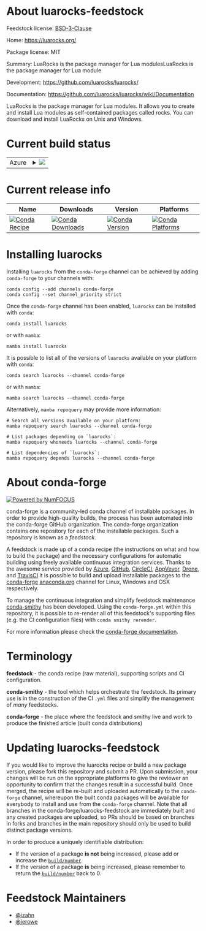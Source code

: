 About luarocks-feedstock
========================

Feedstock license: [BSD-3-Clause](https://github.com/conda-forge/luarocks-feedstock/blob/main/LICENSE.txt)

Home: https://luarocks.org/

Package license: MIT

Summary: LuaRocks is the package manager for Lua modulesLuaRocks is the package manager for Lua module

Development: https://github.com/luarocks/luarocks/

Documentation: https://github.com/luarocks/luarocks/wiki/Documentation

LuaRocks is the package manager for Lua modules.
It allows you to create and install Lua modules as self-contained
packages called rocks. You can download and install LuaRocks on Unix and
Windows.


Current build status
====================


<table>
    
  <tr>
    <td>Azure</td>
    <td>
      <details>
        <summary>
          <a href="https://dev.azure.com/conda-forge/feedstock-builds/_build/latest?definitionId=4828&branchName=main">
            <img src="https://dev.azure.com/conda-forge/feedstock-builds/_apis/build/status/luarocks-feedstock?branchName=main">
          </a>
        </summary>
        <table>
          <thead><tr><th>Variant</th><th>Status</th></tr></thead>
          <tbody><tr>
              <td>linux_64</td>
              <td>
                <a href="https://dev.azure.com/conda-forge/feedstock-builds/_build/latest?definitionId=4828&branchName=main">
                  <img src="https://dev.azure.com/conda-forge/feedstock-builds/_apis/build/status/luarocks-feedstock?branchName=main&jobName=linux&configuration=linux%20linux_64_" alt="variant">
                </a>
              </td>
            </tr><tr>
              <td>osx_64</td>
              <td>
                <a href="https://dev.azure.com/conda-forge/feedstock-builds/_build/latest?definitionId=4828&branchName=main">
                  <img src="https://dev.azure.com/conda-forge/feedstock-builds/_apis/build/status/luarocks-feedstock?branchName=main&jobName=osx&configuration=osx%20osx_64_" alt="variant">
                </a>
              </td>
            </tr>
          </tbody>
        </table>
      </details>
    </td>
  </tr>
</table>

Current release info
====================

| Name | Downloads | Version | Platforms |
| --- | --- | --- | --- |
| [![Conda Recipe](https://img.shields.io/badge/recipe-luarocks-green.svg)](https://anaconda.org/conda-forge/luarocks) | [![Conda Downloads](https://img.shields.io/conda/dn/conda-forge/luarocks.svg)](https://anaconda.org/conda-forge/luarocks) | [![Conda Version](https://img.shields.io/conda/vn/conda-forge/luarocks.svg)](https://anaconda.org/conda-forge/luarocks) | [![Conda Platforms](https://img.shields.io/conda/pn/conda-forge/luarocks.svg)](https://anaconda.org/conda-forge/luarocks) |

Installing luarocks
===================

Installing `luarocks` from the `conda-forge` channel can be achieved by adding `conda-forge` to your channels with:

```
conda config --add channels conda-forge
conda config --set channel_priority strict
```

Once the `conda-forge` channel has been enabled, `luarocks` can be installed with `conda`:

```
conda install luarocks
```

or with `mamba`:

```
mamba install luarocks
```

It is possible to list all of the versions of `luarocks` available on your platform with `conda`:

```
conda search luarocks --channel conda-forge
```

or with `mamba`:

```
mamba search luarocks --channel conda-forge
```

Alternatively, `mamba repoquery` may provide more information:

```
# Search all versions available on your platform:
mamba repoquery search luarocks --channel conda-forge

# List packages depending on `luarocks`:
mamba repoquery whoneeds luarocks --channel conda-forge

# List dependencies of `luarocks`:
mamba repoquery depends luarocks --channel conda-forge
```


About conda-forge
=================

[![Powered by
NumFOCUS](https://img.shields.io/badge/powered%20by-NumFOCUS-orange.svg?style=flat&colorA=E1523D&colorB=007D8A)](https://numfocus.org)

conda-forge is a community-led conda channel of installable packages.
In order to provide high-quality builds, the process has been automated into the
conda-forge GitHub organization. The conda-forge organization contains one repository
for each of the installable packages. Such a repository is known as a *feedstock*.

A feedstock is made up of a conda recipe (the instructions on what and how to build
the package) and the necessary configurations for automatic building using freely
available continuous integration services. Thanks to the awesome service provided by
[Azure](https://azure.microsoft.com/en-us/services/devops/), [GitHub](https://github.com/),
[CircleCI](https://circleci.com/), [AppVeyor](https://www.appveyor.com/),
[Drone](https://cloud.drone.io/welcome), and [TravisCI](https://travis-ci.com/)
it is possible to build and upload installable packages to the
[conda-forge](https://anaconda.org/conda-forge) [anaconda.org](https://anaconda.org/)
channel for Linux, Windows and OSX respectively.

To manage the continuous integration and simplify feedstock maintenance
[conda-smithy](https://github.com/conda-forge/conda-smithy) has been developed.
Using the ``conda-forge.yml`` within this repository, it is possible to re-render all of
this feedstock's supporting files (e.g. the CI configuration files) with ``conda smithy rerender``.

For more information please check the [conda-forge documentation](https://conda-forge.org/docs/).

Terminology
===========

**feedstock** - the conda recipe (raw material), supporting scripts and CI configuration.

**conda-smithy** - the tool which helps orchestrate the feedstock.
                   Its primary use is in the construction of the CI ``.yml`` files
                   and simplify the management of *many* feedstocks.

**conda-forge** - the place where the feedstock and smithy live and work to
                  produce the finished article (built conda distributions)


Updating luarocks-feedstock
===========================

If you would like to improve the luarocks recipe or build a new
package version, please fork this repository and submit a PR. Upon submission,
your changes will be run on the appropriate platforms to give the reviewer an
opportunity to confirm that the changes result in a successful build. Once
merged, the recipe will be re-built and uploaded automatically to the
`conda-forge` channel, whereupon the built conda packages will be available for
everybody to install and use from the `conda-forge` channel.
Note that all branches in the conda-forge/luarocks-feedstock are
immediately built and any created packages are uploaded, so PRs should be based
on branches in forks and branches in the main repository should only be used to
build distinct package versions.

In order to produce a uniquely identifiable distribution:
 * If the version of a package **is not** being increased, please add or increase
   the [``build/number``](https://docs.conda.io/projects/conda-build/en/latest/resources/define-metadata.html#build-number-and-string).
 * If the version of a package **is** being increased, please remember to return
   the [``build/number``](https://docs.conda.io/projects/conda-build/en/latest/resources/define-metadata.html#build-number-and-string)
   back to 0.

Feedstock Maintainers
=====================

* [@izahn](https://github.com/izahn/)
* [@jerowe](https://github.com/jerowe/)


